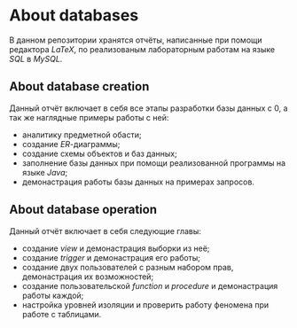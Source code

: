 # About databases

В данном репозитории хранятся отчёты, написанные при помощи редактора *LaTeX*, по реализованым лабораторным работам на языке *SQL* в *MySQL*.

## About database creation

Данный отчёт включает в себя все этапы разработки базы данных с 0, а так же наглядные примеры работы с ней:
- аналитику предметной обасти;
- создание *ER*-диаграммы;
- создание схемы объектов и баз данных;
- заполнение базы данных при помощи реализованной программы на языке *Java*;
- демонастрация работы базы данных на примерах запросов.
  
## About database operation

Данный отчёт включает в себя следующие главы:
- создание *view* и демонастрация выборки из неё;
- создание *trigger* и демонастрация его работы;
- создание двух пользователей с разным набором прав, демонастрация их возможностей;
- создание пользовательской *function* и *procedure* и демонастрация работы каждой;
- настройка уровней изоляции и проверить работу феномена при работе с таблицами.
